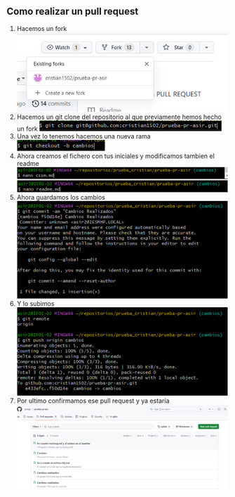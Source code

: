 ## Como realizar un pull request
1. Hacemos un fork
![captura](capturas/Captura1.PNG)
2. Hacemos un git clone del repositorio al que previamente hemos hecho un fork
![captura](capturas/Captura2.PNG)
3. Una vez lo tenemos hacemos una nueva rama 
![captura](capturas/Captura3.PNG)
4. Ahora creamos el fichero con tus iniciales y modificamos tambien el readme
![captura](capturas/Captura4.PNG)
![captura](capturas/Captura5.PNG)
5. Ahora guardamos los cambios 
![captura](capturas/Captura6.PNG)
6. Y lo subimos
![captura](capturas/Captura7.PNG)
7. Por ultimo confirmamos ese pull request y ya estaría
![captura](capturas/Captura8.PNG)
